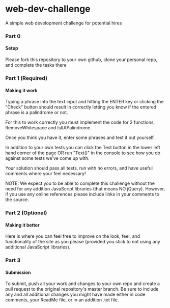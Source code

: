 # web-dev-challenge
A simple web development challenge for potential hires

### Part 0
#### Setup

Please fork this repository to your own github, clone your personal repo, and complete the tasks there

### Part 1 (Required)
#### Making it work

Typing a phrase into the text input and hitting the ENTER key or clicking the "Check" button should result in correctly letting you know if the entered phrase is a palindrome or not.

For this to work correctly you must implement the code for 2 functions, RemoveWhitespace and IsItAPalindrome.

Once you think you have it, enter some phrases and test it out yourself.

In addition to your own tests you can click the Test button in the lower left hand corner of the page OR run "Text()" in the console to see how you do against some tests we've come up with.

Your solution should pass all tests, run with no errors, and have useful comments where your feel necessary!

NOTE: We expect you to be able to complete this challenge without the need for any addition JavaScript libraries (that means NO jQuery). However, if you use any online references please include links in your comments to the source.

### Part 2 (Optional)
#### Making it better

Here is where you can feel free to improve on the look, feel, and functionality of the site as you please (provided you stick to not using any additional JavaScript libraries).

### Part 3
#### Submission

To submit, push all your work and changes to your own repo and create a pull request to the original repository's master branch. Be sure to include any and all additional changes you might have made either in code comments, your ReadMe file, or in an addition .txt file.